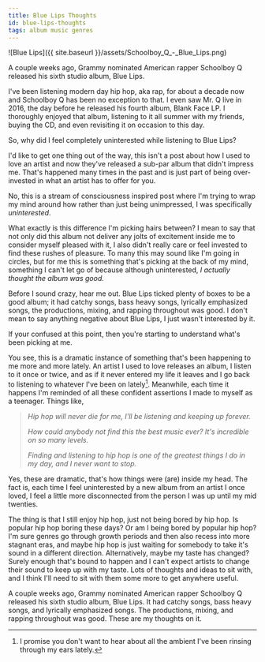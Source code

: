 ```yaml
---
title: Blue Lips Thoughts
id: blue-lips-thoughts
tags: album music genres
---
```


![Blue Lips]({{ site.baseurl }}/assets/Schoolboy_Q_-_Blue_Lips.png)

A couple weeks ago, Grammy nominated American rapper Schoolboy Q released his 
sixth studio album, Blue Lips.

I've been listening modern day hip hop, aka rap, for about a decade now and 
Schoolboy Q has been no exception to that. I even saw Mr. Q live in 2016, the 
day before he released his fourth album, Blank Face LP. I thoroughly enjoyed 
that album, listening to it all summer with my friends, buying the CD, and 
even revisiting it on occasion to this day.

So, why did I feel completely uninterested while listening to Blue Lips?

I'd like to get one thing out of the way, this isn't a post about how I used to 
love an artist and now they've released a sub-par album that didn't impress me.
That's happened many times in the past and is just part of being over-invested 
in what an artist has to offer for you.

No, this is a stream of consciousness inspired post where I'm trying to wrap my 
mind around how rather than just being unimpressed, I was specifically 
*uninterested*.

What exactly is this difference I'm picking hairs between? I mean to say that 
not only did this album not deliver any jolts of excitement inside me to 
consider myself pleased with it, I also didn't really care or feel invested to 
find these rushes of pleasure. To many this may sound like I'm going in circles,
but for me this is something that's picking at the back of my mind, something 
I can't let go of because although uninterested, *I actually thought the album 
was good.*

Before I sound crazy, hear me out. Blue Lips ticked plenty of boxes to be a 
good album; it had catchy songs, bass heavy songs, lyrically emphasized songs, 
the productions, mixing, and rapping throughout was good. I don't mean to say 
anything negative about Blue Lips, I just wasn't interested by it.

If your confused at this point, then you're starting to understand what's 
been picking at me.

You see, this is a dramatic instance of something that's been happening to me 
more and more lately. An artist I used to love releases an album, I listen to 
it once or twice, and as if it never entered my life it leaves and I go back to 
listening to whatever I've been on lately[^1]. Meanwhile, each time it happens I'm
reminded of all these confident assertions I made to myself as a teenager. 
Things like, 

[^1]: I promise you don't want to hear about all the ambient I've been rinsing
      through my ears lately.

> *Hip hop will never die for me, I'll be listening and keeping up forever.*
>
> *How could anybody not find this the best music ever? It's incredible on so 
> many levels.*
>
> *Finding and listening to hip hop is one of the greatest things I do in my 
> day, and I never want to stop.*

Yes, these are dramatic, that's how things were (are) inside my head. The 
fact is, each time I feel uninterested by a new album from an artist I once 
loved, I feel a little more disconnected from the person I was up until my mid 
twenties. 

The thing is that I still enjoy hip hop, just not being bored by hip hop. Is 
popular hip hop boring these days? Or am I being bored by popular hip hop? I'm
sure genres go through growth periods and then also recess into more stagnant 
eras, and maybe hip hop is just waiting for somebody to take it's sound in a 
different direction. Alternatively, maybe my taste has changed? Surely enough 
that's bound to happen and I can't expect artists to change their sound to keep 
up with my taste. Lots of thoughts and ideas to sit with, and I think I'll 
need to sit with them some more to get anywhere useful.

A couple weeks ago, Grammy nominated American rapper Schoolboy Q released his 
sixth studio album, Blue Lips. It had catchy songs, bass heavy songs, and 
lyrically emphasized songs. The productions, mixing, and rapping throughout was 
good. These are my thoughts on it.
